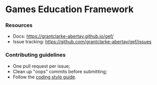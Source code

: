 Games Education Framework
============

### Resources

* Docs: <https://grantclarke-abertay.github.io/gef/>
* Issue tracking: <https://github.com/grantclarke-abertay/gef/issues>

### Contributing guidelines

* One pull request per issue;
* Clean up "oops" commits before submitting;
* Follow the [coding style guide](http://google.github.io/styleguide/cppguide.html).